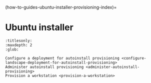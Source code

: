 (how-to-guides-ubuntu-installer-provisioning-index)=
# Ubuntu installer

```{toctree}
:titlesonly:
:maxdepth: 2
:glob:

Configure a deployment for autoinstall provisioning <configure-landscape-deployment-for-autoinstall-provisioning>
Administer autoinstall provisioning <administer-autoinstall-provisioning>
Provision a workstation <provision-a-workstation>
